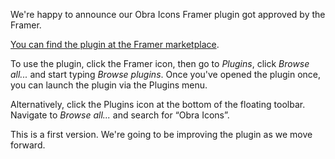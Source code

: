 <script context="module" lang="ts">
    import type { BlogFrontmatter } from '$lib/blog/types';

    export const metadata: BlogFrontmatter = {
        title: 'Framer plugin available',
        date: '2025-08-01',
        author: 'Johan Ronsse'
    }
</script>

We're happy to announce our Obra Icons Framer plugin got approved by the Framer.

[You can find the plugin at the Framer marketplace](https://www.framer.com/marketplace/plugins/obra-icons/).

To use the plugin, click the Framer icon, then go to _Plugins_, click _Browse all..._ and start typing _Browse plugins_. Once you've opened the plugin once, you can launch the plugin via the Plugins menu.

Alternatively, click the Plugins icon at the bottom of the floating toolbar. Navigate to _Browse all..._ and search for “Obra Icons”. 

This is a first version. We're going to be improving the plugin as we move forward.

